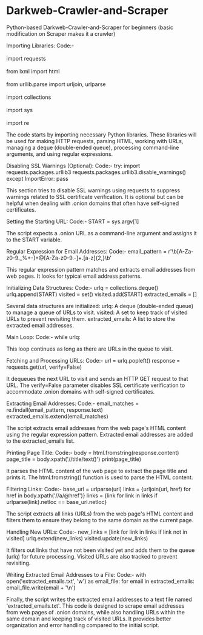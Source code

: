 
# Darkweb-Crawler-and-Scraper


Python-based Darkweb-Crawler-and-Scraper for beginners (basic modification on Scraper makes it a crawler)

Importing Libraries:
Code:-<br/>
<br> import requests <br/>
<br> from lxml import html <br/>
<br> from urllib.parse import urljoin, urlparse <br/>
<br> import collections <br/>
<br> import sys <br/>
<br> import re <br/>

The code starts by importing necessary Python libraries. These libraries will be used for making HTTP requests, parsing HTML, working with URLs, managing a deque (double-ended queue), processing command-line arguments, and using regular expressions.

Disabling SSL Warnings (Optional):
Code:-
try:
    import requests.packages.urllib3
    requests.packages.urllib3.disable_warnings()
except ImportError:
    pass
    
This section tries to disable SSL warnings using requests to suppress warnings related to SSL certificate verification. It is optional but can be helpful when dealing with .onion domains that often have self-signed certificates.

Setting the Starting URL:
Code:-
START = sys.argv[1]

The script expects a .onion URL as a command-line argument and assigns it to the START variable.

Regular Expression for Email Addresses:
Code:-
email_pattern = r'\b[A-Za-z0-9._%+-]+@[A-Za-z0-9.-]+\.[a-z]{2,}\b'

This regular expression pattern matches and extracts email addresses from web pages. It looks for typical email address patterns.

Initializing Data Structures:
Code:-
urlq = collections.deque()
urlq.append(START)
visited = set()
visited.add(START)
extracted_emails = []

Several data structures are initialized:
urlq: A deque (double-ended queue) to manage a queue of URLs to visit.
visited: A set to keep track of visited URLs to prevent revisiting them.
extracted_emails: A list to store the extracted email addresses.

Main Loop:
Code:-
while urlq:

This loop continues as long as there are URLs in the queue to visit.

Fetching and Processing URLs:
Code:-
url = urlq.popleft()
response = requests.get(url, verify=False)

It dequeues the next URL to visit and sends an HTTP GET request to that URL. The verify=False parameter disables SSL certificate verification to accommodate .onion domains with self-signed certificates.

Extracting Email Addresses:
Code:-
email_matches = re.findall(email_pattern, response.text)
extracted_emails.extend(email_matches)

The script extracts email addresses from the web page's HTML content using the regular expression pattern. Extracted email addresses are added to the extracted_emails list.

Printing Page Title:
Code:-
body = html.fromstring(response.content)
page_title = body.xpath('//title/text()')
print(page_title)

It parses the HTML content of the web page to extract the page title and prints it. The html.fromstring() function is used to parse the HTML content.

Filtering Links:
Code:-
base_url = urlparse(url)
links = {urljoin(url, href) for href in body.xpath('//a/@href')}
     links = {link for link in links if urlparse(link).netloc == base_url.netloc}

The script extracts all links (URLs) from the web page's HTML content and filters them to ensure they belong to the same domain as the current page.

Handling New URLs:
Code:-
      new_links = [link for link in links if link not in visited]
      urlq.extend(new_links)
      visited.update(new_links)

It filters out links that have not been visited yet and adds them to the queue (urlq) for future processing. Visited URLs are also tracked to prevent revisiting.

Writing Extracted Email Addresses to a File:
Code:-
     with open('extracted_emails.txt', 'w') as email_file:
       for email in extracted_emails:
            email_file.write(email + '\n')

Finally, the script writes the extracted email addresses to a text file named 'extracted_emails.txt'.
This code is designed to scrape email addresses from web pages of .onion domains, while also handling URLs within the same domain and keeping track of visited URLs. It provides better organization and error handling compared to the initial script.
